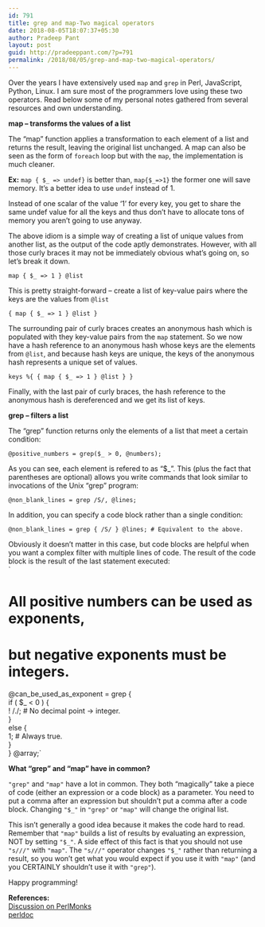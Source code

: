 ```yaml
---
id: 791
title: grep and map-Two magical operators
date: 2018-08-05T18:07:37+05:30
author: Pradeep Pant
layout: post
guid: http://pradeeppant.com/?p=791
permalink: /2018/08/05/grep-and-map-two-magical-operators/
---
```

Over the years I have extensively used `map` and `grep` in Perl, JavaScript, Python, Linux. I am sure most of the programmers love using these two operators. Read below some of my personal notes gathered from several resources and own understanding. 

**map &#8211; transforms the values of a list**

The &#8220;map&#8221; function applies a transformation to each element of a list and returns the result, leaving the original list unchanged. A map can also be seen as the form of `foreach` loop but with the `map`, the implementation is much cleaner.

**Ex:** `map { $_ => undef}` is better than, `map{$_=>1}` the former one will save memory. It&#8217;s a better idea to use `undef` instead of 1.

Instead of one scalar of the value &#8216;1&#8217; for every key, you get to share the same undef value for all the keys and thus don&#8217;t have to allocate tons of memory you aren&#8217;t going to use anyway.

The above idiom is a simple way of creating a list of unique values from another list, as the output of the code aptly demonstrates. However, with all those curly braces it may not be immediately obvious what&#8217;s going on, so let&#8217;s break it down.

`map { $_ => 1 } @list`

This is pretty straight-forward &#8211; create a list of key-value pairs where the keys are the values from `@list`

`{ map { $_ => 1 } @list }`

The surrounding pair of curly braces creates an anonymous hash which is populated with they key-value pairs from the `map` statement. So we now have a hash reference to an anonymous hash whose keys are the elements from `@list`, and because hash keys are unique, the keys of the anonymous hash represents a unique set of values. 

`keys %{ { map { $_ => 1 } @list } }`

Finally, with the last pair of curly braces, the hash reference to the anonymous hash is dereferenced and we get its list of keys.

**grep &#8211; filters a list**

The &#8220;grep&#8221; function returns only the elements of a list that meet a certain condition:

`@positive_numbers = grep($_ > 0, @numbers);`

As you can see, each element is refered to as &#8220;$_&#8221;. This (plus the fact that parentheses are optional) allows you write commands that look similar to invocations of the Unix &#8220;grep&#8221; program:

`@non_blank_lines = grep /S/, @lines;`

In addition, you can specify a code block rather than a single condition:

`@non_blank_lines = grep { /S/ } @lines; # Equivalent to the above.`

Obviously it doesn&#8217;t matter in this case, but code blocks are helpful when you want a complex filter with multiple lines of code. The result of the code block is the result of the last statement executed:  
`<br />
# All positive numbers can be used as exponents,<br />
# but negative exponents must be integers.<br />
@can_be_used_as_exponent = grep {<br />
if ( $_ < 0 ) {<br />
! /./; # No decimal point -> integer.<br />
}<br />
else {<br />
1; # Always true.<br />
}<br />
} @array;`

 **What &#8220;grep&#8221; and &#8220;map&#8221; have in common?**

`"grep"` and `"map"` have a lot in common. They both &#8220;magically&#8221; take a piece of code (either an expression or a code block) as a parameter. You need to put a comma after an expression but shouldn&#8217;t put a comma after a code block. Changing `"$_"` in `"grep"` or `"map"` will change the original list.

This isn&#8217;t generally a good idea because it makes the code hard to read. Remember that `"map"` builds a list of results by evaluating an expression, NOT by setting `"$_"`. A side effect of this fact is that you should not use `"s///"` with `"map"`. The `"s///"` operator changes `"$_"` rather than returning a result, so you won&#8217;t get what you would expect if you use it with `"map"` (and you CERTAINLY shouldn&#8217;t use it with `"grep"`).

Happy programming!

**References:**  
[Discussion on PerlMonks](https://www.perlmonks.org/?node_id=280658)  
[perldoc](https://perldoc.perl.org/functions/map.html)